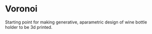 # Voronoi

Starting point for making generative, aparametric design of wine bottle holder to be 3d printed.
